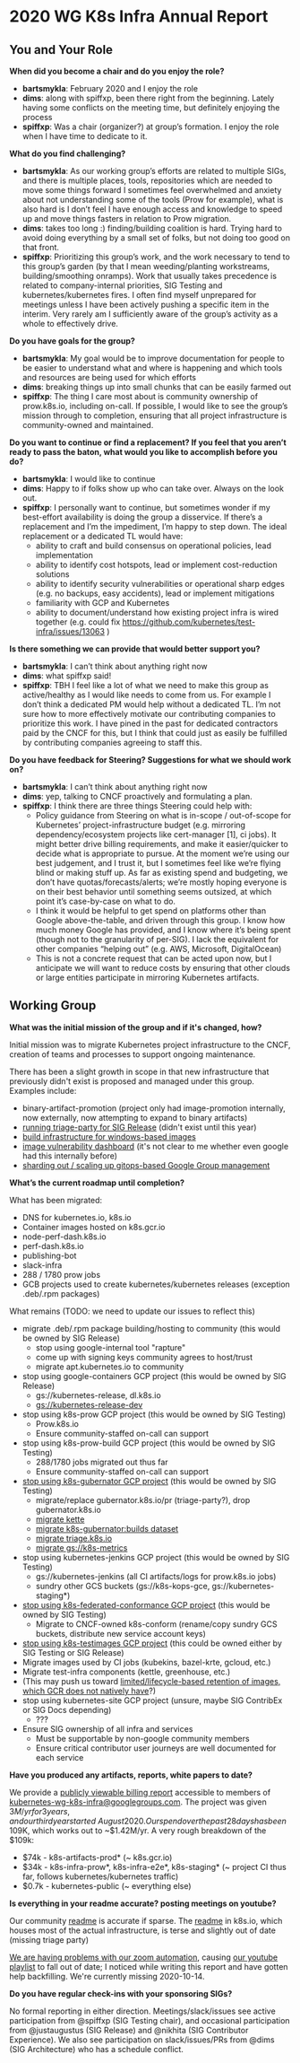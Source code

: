 # 2020 WG K8s Infra Annual Report

## You and Your Role

**When did you become a chair and do you enjoy the role?**

- **bartsmykla**: February 2020 and I enjoy the role
- **dims**: along with spiffxp, been there right from the beginning. Lately
  having some conflicts on the meeting time, but definitely enjoying the process
- **spiffxp**: Was a chair (organizer?) at group’s formation. I enjoy the role
  when I have time to dedicate to it.

**What do you find challenging?**

- **bartsmykla**: As our working group’s efforts are related to multiple SIGs,
  and there is multiple places, tools, repositories which are needed to move
  some things forward I sometimes feel overwhelmed and anxiety about not
  understanding some of the tools (Prow for example), what is also hard is I
  don’t feel I have enough access and knowledge to speed up and move things
  fasters in relation to Prow migration.
- **dims**: takes too long :) finding/building coalition is hard. Trying hard to
  avoid doing everything by a small set of folks, but not doing too good on that
  front.
- **spiffxp**: Prioritizing this group’s work, and the work necessary to tend to
  this group’s garden (by that I mean weeding/planting workstreams,
  building/smoothing onramps). Work that usually takes precedence is related to
  company-internal priorities, SIG Testing and kubernetes/kubernetes fires.  I
  often find myself unprepared for meetings unless I have been actively pushing
  a specific item in the interim.  Very rarely am I sufficiently aware of the
  group’s activity as a whole to effectively drive.

**Do you have goals for the group?**

- **bartsmykla**: My goal would be to improve documentation for people to be
  easier to understand what and where is happening and which tools and resources
  are being used for which efforts
- **dims**: breaking things up into small chunks that can be easily farmed out
- **spiffxp**: The thing I care most about is community ownership of
  prow.k8s.io, including on-call. If possible, I would like to see the group’s
  mission through to completion, ensuring that all project infrastructure is
  community-owned and maintained.

**Do you want to continue or find a replacement? If you feel that you aren’t
ready to pass the baton, what would you like to accomplish before you do?**

- **bartsmykla**: I would like to continue
- **dims**: Happy to if folks show up who can take over. Always on the look out.
- **spiffxp**:  I personally want to continue, but sometimes wonder if my
  best-effort availability is doing the group a disservice. If there’s a
  replacement and I’m the impediment, I’m happy to step down.  The ideal
  replacement or a dedicated TL would have: 
  - ability to craft and build consensus on operational policies, lead implementation
  - ability to identify cost hotspots, lead or implement cost-reduction solutions
  - ability to identify security vulnerabilities or operational sharp edges
    (e.g. no backups, easy accidents), lead or implement mitigations
  - familiarity with GCP and Kubernetes
  - ability to document/understand how existing project infra is wired together
    (e.g. could fix https://github.com/kubernetes/test-infra/issues/13063 )

**Is there something we can provide that would better support you?**

- **bartsmykla**: I can’t think about anything right now
- **dims**: what spiffxp said!
- **spiffxp**: TBH I feel like a lot of what we need to make this group as
  active/healthy as I would like needs to come from us. For example I don’t
  think a dedicated PM would help without a dedicated TL. I’m not sure how to
  more effectively motivate our contributing companies to prioritize this work.
  I have pined in the past for dedicated contractors paid by the CNCF for this,
  but I think that could just as easily be fulfilled by contributing companies
  agreeing to staff this.

**Do you have feedback for Steering? Suggestions for what we should work on?**

- **bartsmykla**: I can’t think about anything right now
- **dims**: yep, talking to CNCF proactively and formulating a plan. 
- **spiffxp**:  I think there are three things Steering could help with:
  - Policy guidance from Steering on what is in-scope / out-of-scope for
    Kubernetes’ project-infrastructure budget (e.g. mirroring
    dependency/ecosystem projects like cert-manager [1], ci jobs).  It might
    better drive billing requirements, and make it easier/quicker to decide what
    is appropriate to pursue.  At the moment we’re using our best judgement, and
    I trust it, but I sometimes feel like we’re flying blind or making stuff up.
    As far as existing spend and budgeting, we don’t have
    quotas/forecasts/alerts; we’re mostly hoping everyone is on their best
    behavior until something seems outsized, at which point it’s case-by-case on
    what to do.
  - I think it would be helpful to get spend on platforms other than Google
    above-the-table, and driven through this group. I know how much money Google
    has provided, and I know where it’s being spent (though not to the
    granularity of per-SIG).  I lack the equivalent for other companies “helping
    out” (e.g. AWS, Microsoft, DigitalOcean)
  - This is not a concrete request that can be acted upon now, but I anticipate
    we will want to reduce costs by ensuring that other clouds or large entities
    participate in mirroring Kubernetes artifacts.

## Working Group

**What was the initial mission of the group and if it's changed, how?**

Initial mission was to migrate Kubernetes project infrastructure to the CNCF,
creation of teams and processes to support ongoing maintenance.

There has been a slight growth in scope in that new infrastructure that
previously didn't exist is proposed and managed under this group. Examples
include:
- binary-artifact-promotion (project only had image-promotion internally, now
  externally, now attempting to expand to binary artifacts)
- [running triage-party for SIG Release](https://github.com/kubernetes/k8s.io/issues/906)
  (didn't exist until this year)
- [build infrastructure for windows-based images](https://docs.google.com/document/d/16VBfsFMynA7tObzuZGPpw-sKDKfFc_T5W_E4IeEIaOQ/edit#bookmark=id.3w0g7fo9cp7m)
- [image vulnerability dashboard](https://docs.google.com/document/d/16VBfsFMynA7tObzuZGPpw-sKDKfFc_T5W_E4IeEIaOQ/edit#bookmark=id.s3by3vki8jer)
  (it's not clear to me whether even google had this internally before)
- [sharding out / scaling up gitops-based Google Group management](https://docs.google.com/document/d/16VBfsFMynA7tObzuZGPpw-sKDKfFc_T5W_E4IeEIaOQ/edit#bookmark=id.ou5hk544r70m)

**What’s the current roadmap until completion?**

What has been migrated:
- DNS for kubernetes.io, k8s.io
- Container images hosted on k8s.gcr.io
- node-perf-dash.k8s.io
- perf-dash.k8s.io
- publishing-bot
- slack-infra
- 288 / 1780 prow jobs
- GCB projects used to create kubernetes/kubernetes releases
  (exception .deb/.rpm packages)

What remains (TODO: we need to update our issues to reflect this)
- migrate .deb/.rpm package building/hosting to community
  (this would be owned by SIG Release)
  - stop using google-internal tool "rapture"
  - come up with signing keys community agrees to host/trust
  - migrate apt.kubernetes.io to community
- stop using google-containers GCP project (this would be owned by SIG Release)
  - gs://kubernetes-release, dl.k8s.io
  - [gs://kubernetes-release-dev](https://github.com/kubernetes/k8s.io/issues/846)
- stop using k8s-prow GCP project (this would be owned by SIG Testing)
  - Prow.k8s.io
  - Ensure community-staffed on-call can support
- stop using k8s-prow-build GCP project (this would be owned by SIG Testing)
  - 288/1780 jobs migrated out thus far
  - Ensure community-staffed on-call can support
- [stop using k8s-gubernator GCP project](https://github.com/kubernetes/k8s.io/issues/1308)
  (this would be owned by SIG Testing)
  - migrate/replace gubernator.k8s.io/pr (triage-party?), drop gubernator.k8s.io
  - [migrate kette](https://github.com/kubernetes/k8s.io/issues/787)
  - [migrate k8s-gubernator:builds dataset](https://github.com/kubernetes/k8s.io/issues/1307)
  - [migrate triage.k8s.io](https://github.com/kubernetes/k8s.io/issues/1305)
  - [migrate gs://k8s-metrics](https://github.com/kubernetes/k8s.io/issues/1306)
- stop using kubernetes-jenkins GCP project (this would be owned by SIG Testing)
  - gs://kubernetes-jenkins (all CI artifacts/logs for prow.k8s.io jobs)
  - sundry other GCS buckets (gs://k8s-kops-gce, gs://kubernetes-staging*)
- [stop using k8s-federated-conformance GCP project](https://github.com/kubernetes/k8s.io/issues/1311)
  (this would be owned by SIG Testing)
  - Migrate to CNCF-owned k8s-conform (rename/copy sundry GCS buckets, distribute new service account keys)
-   [stop using k8s-testimages GCP project](https://github.com/kubernetes/k8s.io/issues/1312)
    (this could be owned either by SIG Testing or SIG Release)
  - Migrate images used by CI jobs (kubekins, bazel-krte, gcloud, etc.)
  - Migrate test-infra components (kettle, greenhouse, etc.)
  - (This may push us toward [limited/lifecycle-based retention of images, which
    GCR does not natively have](https://github.com/kubernetes/k8s.io/issues/525)?)
- stop using kubernetes-site GCP project (unsure, maybe SIG ContribEx or SIG Docs depending)
  - ???
- Ensure SIG ownership of all infra and services
  - Must be supportable by non-google community members
  - Ensure critical contributor user journeys are well documented for each service

**Have you produced any artifacts, reports, white papers to date?**

We provide a [publicly viewable billing report](https://datastudio.google.com/u/0/reporting/14UWSuqD5ef9E4LnsCD9uJWTPv8MHOA3e)
accessible to members of kubernetes-wg-k8s-infra@googlegroups.com.
The project was given $3M/yr for 3 years, and our third year started ~August 2020.
Our spend over the past 28 days has been ~$109K, which works out to ~$1.42M/yr.
A very rough breakdown of the $109k:
- $74k - k8s-artifacts-prod* (~ k8s.gcr.io)
- $34k - k8s-infra-prow*, k8s-infra-e2e*, k8s-staging* (~ project CI thus far, follows kubernetes/kubernetes traffic)
- $0.7k - kubernetes-public (~ everything else)

**Is everything in your readme accurate? posting meetings on youtube?**

Our community
[readme](https://github.com/kubernetes/community/tree/master/wg-k8s-infra) is
accurate if sparse. The
[readme](https://github.com/kubernetes/k8s.io/blob/main/README.md) in k8s.io,
which houses most of the actual infrastructure, is terse and slightly out of
date (missing triage party)

[We are having problems with our zoom automation](https://github.com/kubernetes/community/issues/5199),
causing [our youtube playlist](https://www.youtube.com/playlist?list=PL69nYSiGNLP2Ghq7VW8rFbMFoHwvORuDL)
to fall out of date; I noticed while writing this report and have gotten help
backfilling. We're currently missing 2020-10-14.

**Do you have regular check-ins with your sponsoring SIGs?**

No formal reporting in either direction. Meetings/slack/issues see active
participation from @spiffxp (SIG Testing chair), and occasional participation
from @justaugustus (SIG Release) and @nikhita (SIG Contributor Experience). We
also see participation on slack/issues/PRs from @dims (SIG Architecture) who has
a schedule conflict.
